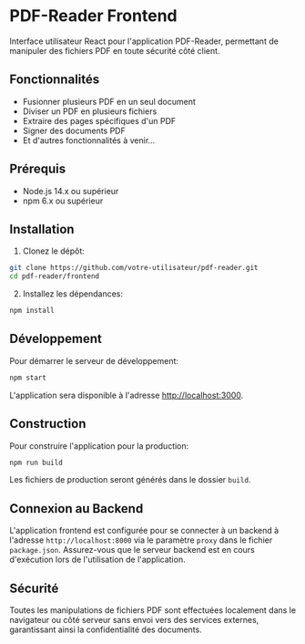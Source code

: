 # PDF-Reader Frontend

Interface utilisateur React pour l'application PDF-Reader, permettant de manipuler des fichiers PDF en toute sécurité côté client.

## Fonctionnalités

- Fusionner plusieurs PDF en un seul document
- Diviser un PDF en plusieurs fichiers
- Extraire des pages spécifiques d'un PDF
- Signer des documents PDF
- Et d'autres fonctionnalités à venir...

## Prérequis

- Node.js 14.x ou supérieur
- npm 6.x ou supérieur

## Installation

1. Clonez le dépôt:
```bash
git clone https://github.com/votre-utilisateur/pdf-reader.git
cd pdf-reader/frontend
```

2. Installez les dépendances:
```bash
npm install
```

## Développement

Pour démarrer le serveur de développement:

```bash
npm start
```

L'application sera disponible à l'adresse [http://localhost:3000](http://localhost:3000).

## Construction

Pour construire l'application pour la production:

```bash
npm run build
```

Les fichiers de production seront générés dans le dossier `build`.

## Connexion au Backend

L'application frontend est configurée pour se connecter à un backend à l'adresse `http://localhost:8000` via le paramètre `proxy` dans le fichier `package.json`. Assurez-vous que le serveur backend est en cours d'exécution lors de l'utilisation de l'application.

## Sécurité

Toutes les manipulations de fichiers PDF sont effectuées localement dans le navigateur ou côté serveur sans envoi vers des services externes, garantissant ainsi la confidentialité des documents.
